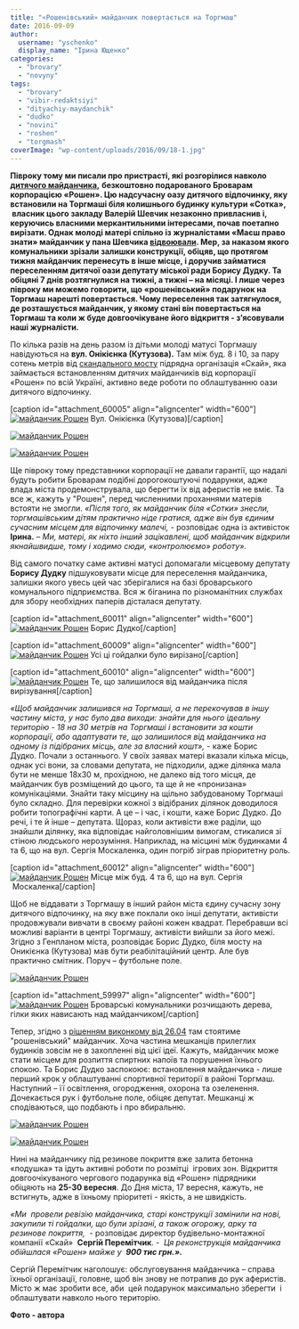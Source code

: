 ```yaml
---
title: "«Рошенівський» майданчик повертається на Торгмаш"
date: 2016-09-09
author: 
  username: "yschenko"
  display_name: "Ірина Ющенко"
categories: 
  - "brovary"
  - "novyny"
tags: 
  - "brovary"
  - "vibir-redaktsiyi"
  - "dityachiy-maydanchik"
  - "dudko"
  - "novini"
  - "roshen"
  - "torgmash"
coverImage: "wp-content/uploads/2016/09/18-1.jpg"
---
```


**Півроку тому ми писали про пристрасті, які розгорілися навколо** [**дитячого майданчика**](https://mpz.brovary.org/hto-pryvlasnyv-i-demontuye-yedynyj-suchasnyj-dytmajdanchyk-na-torgmashi-onovleno/)**,** **безкоштовно подарованого Броварам корпорацією «Рошен». Цю надсучасну оазу дитячого відпочинку, яку встановили на Торгмаші біля колишнього будинку культури «Сотка»,  власник цього закладу Валерій Шевчик незаконно привласнив і, керуючись власними меркантильними інтересами, почав поетапно вирізати. Однак молоді матері спільно із журналістами «Маєш право знати» майданчик у пана Шевчика [відвоювали](https://mpz.brovary.org/chy-peremozhe-roshen-brovarskyh-chynovnykiv-u-borotbi-za-dytyachyj-majdanchyk-na-torgmashi/). Мер, за наказом якого комунальники зрізали залишки конструкції, обіцяв, що протягом тижня майданчик перенесуть в інше місце, і доручив займатися переселенням дитячої оази депутату міської ради Борису Дудку. Та обіцяні 7 днів розтягнулися на тижні, а тижні – на місяці. І лише через півроку ми можемо говорити, що «рошенівський» подарунок на Торгмаш нарешті повертається. Чому переселення так затягнулося, де розташується майданчик, у якому стані він повертається на Торгмаш та коли ж буде довгоочікуване його відкриття - з’ясовували наші журналісти.**

По кілька разів на день разом із дітьми молоді матусі Торгмашу навідуються на **вул. Онікієнка (Кутузова).** Там між буд. 8 і 10, за пару сотень метрів від [скандального мосту](https://mpz.brovary.org/u-yakomu-stani-shlyahoprovid-na-torgmashi-ta-yak-prosuvayetsya-jogo-remont-fotoreportazh/) підрядна організація «Скай», яка займається встановленням дитячих майданчиків від корпорації «Рошен» по всій Україні, активно веде роботи по облаштуванню оази дитячого відпочинку.

\[caption id="attachment\_60005" align="aligncenter" width="600"\][![майданчик Рошен](https://mpz.brovary.org/wp-content/uploads/2016/09/15-1.jpg)](https://mpz.brovary.org/wp-content/uploads/2016/09/15-1.jpg) Вул. Онікієнка (Кутузова)\[/caption\]

[![майданчик Рошен](https://mpz.brovary.org/wp-content/uploads/2016/09/13-1.jpg)](https://mpz.brovary.org/wp-content/uploads/2016/09/13-1.jpg)

[![майданчик Рошен](https://mpz.brovary.org/wp-content/uploads/2016/09/14-1.jpg)](https://mpz.brovary.org/wp-content/uploads/2016/09/14-1.jpg)

Ще півроку тому представники корпорації не давали гарантії, що надалі будуть робити Броварам подібні дорогокоштуючі подарунки, адже влада міста продемонструвала, що берегти їх від аферистів не вміє. Та все ж, кажуть у "Рошен", перед численними проханнями матерів встояти не змогли. _«Після того, як майданчик біля «Сотки» знесли, торгмашівським дітям практично ніде гратися, адже він був_ _єдиним сучасним місцем для відпочинку малечі, -_ розповідає одна із активісток **Ірина.** – _Ми, матері, як ніхто інший зацікавлені, щоб майданчик відкрили якнайшвидше, тому і ходимо сюди, «контролюємо» роботу»._

Від самого початку саме активні матусі допомагали місцевому депутату **Борису Дудку** підшуковувати місце для переселення майданчика, залишки якого увесь цей час зберігалися на базі броварського комунального підприємства. Вся ж біганина по різноманітних службах для збору необхідних паперів дісталася депутату.

\[caption id="attachment\_60011" align="aligncenter" width="600"\][![майданчик Рошен](https://mpz.brovary.org/wp-content/uploads/2016/09/SAM_7687.jpg)](https://mpz.brovary.org/wp-content/uploads/2016/09/SAM_7687.jpg) Борис Дудко\[/caption\]

\[caption id="attachment\_60009" align="aligncenter" width="600"\][![майданчик Рошен](https://mpz.brovary.org/wp-content/uploads/2016/09/19-1.jpg)](https://mpz.brovary.org/wp-content/uploads/2016/09/19-1.jpg) Усі ці гойдалки було вирізано\[/caption\]

\[caption id="attachment\_60010" align="aligncenter" width="600"\][![майданчик Рошен](https://mpz.brovary.org/wp-content/uploads/2016/09/20-1.jpg)](https://mpz.brovary.org/wp-content/uploads/2016/09/20-1.jpg) Те, що залишилося від майданчика після вирізування\[/caption\]

_«Щоб майданчик залишився на Торгмаші, а не перекочував в іншу частину міста, у нас було два виходи: знайти для нього ідеальну територію - 18 на 30 метрів на Торгмаші і встановити за кошти корпорації, або адаптувати те, що залишилося від майданчика на одному із підібраних місць, але за власний кошт»,_ \- каже Борис Дудко. Почали з останнього. У своїх заявах матері вказали кілька місць, однак усі вони, за словами депутата, не підходили, адже ділянка мала бути не менше 18х30 м, прохідною, не далеко від того місця, де майданчик був розміщений до цього, та ще й не «пронизана» комунікаціями. Знайти таку місцину на щільно забудованому Торгмаші було складно. Для перевірки кожної з відібраних ділянок доводилося робити топографічні карти. А це – і час, і кошти, каже Борис Дудко. До речі, і те й інше – депутата. Щораз, коли активісти вже раділи, що знайшли ділянку, яка відповідає найголовнішим вимогам, стикалися зі стіною людського нерозуміння. Наприклад, на місцині між будинками 4 та 6, що на вул. Сергія Москаленка, один погріб зіграв пріоритетну роль.

\[caption id="attachment\_60012" align="aligncenter" width="600"\][![майданчик Рошен](https://mpz.brovary.org/wp-content/uploads/2016/09/mistse-mizh-budynkamy-4-ta-6-na-vul-Sergiya-Moskadlenka-vidpalo-bo-tam-buv-1-pogrib.jpg)](https://mpz.brovary.org/wp-content/uploads/2016/09/mistse-mizh-budynkamy-4-ta-6-na-vul-Sergiya-Moskadlenka-vidpalo-bo-tam-buv-1-pogrib.jpg) Місце між буд. 4 та 6, що на вул. Сергія  Москаленка\[/caption\]

Щоб не віддавати з Торгмашу в інший район міста єдину сучасну зону дитячого відпочинку, на яку вже поклали око інші депутати, активісти продовжували вивчати в своєму районі кожен квадрат. Перебравши всі можливі варіанти в центрі Торгмашу, активісти вийшли за його межі. Згідно з Генпланом міста, розповідає Борис Дудко, біля мосту на Оникієнка (Кутузова) мав бути реабілітаційний центр. Але був практично смітник. Поруч – футбольне поле.

[![майданчик Рошен](https://mpz.brovary.org/wp-content/uploads/2016/09/8-1.jpg)](https://mpz.brovary.org/wp-content/uploads/2016/09/8-1.jpg)

\[caption id="attachment\_59997" align="aligncenter" width="600"\][![майданчик Рошен](https://mpz.brovary.org/wp-content/uploads/2016/09/7-3.jpg)](https://mpz.brovary.org/wp-content/uploads/2016/09/7-3.jpg) Броварські комунальники розчищають дерева, гілки яких нависають над майданчиком\[/caption\]

Тепер, згідно з [рішенням виконкому від 26.04](https://docs.brovary.org/p35845/26.04.2016/264) там стоятиме "рошенівський" майданчик. Хоча частина мешканців прилеглих будинків зовсім не в захопленні від цієї ідеї. Кажуть, майданчик може стати місцем для розпиття спиртних напоїв та порушення їхнього спокою. Та Борис Дудко заспокоює: встановлення майданчика - лише перший крок у облаштуванні спортивної території в районі Торгмаш. Наступний – її освітлення, огородження, охорона та озеленення. Дочекається рук і футбольне поле, обіцяє депутат. Мешканці ж сподіваються, що подбають і про вбиральню.

[![майданчик Рошен](https://mpz.brovary.org/wp-content/uploads/2016/09/6-2.jpg)](https://mpz.brovary.org/wp-content/uploads/2016/09/6-2.jpg)

[![майданчик Рошен](https://mpz.brovary.org/wp-content/uploads/2016/09/11-1.jpg)](https://mpz.brovary.org/wp-content/uploads/2016/09/11-1.jpg)

Нині на майданчику під резинове покриття вже залита бетонна «подушка» та ідуть активні роботи по розмітці  ігрових зон. Відкриття довгоочікуваного чергового подарунка від «Рошен» підрядники обіцяють на **25-30 вересня**. До Дня міста, 17 вересня, кажуть, не встигнуть, адже в їхньому пріоритеті - якість, а не швидкість.

_«Ми  провели ревізію майданчика, старі конструкції замінили на нові, закупили ті гойдалки, що були зрізані, а також огорожу, арку та резинове покриття,_  \- розповідає директор будівельно-монтажної компанії «Скай»  **Сергій Перемітчик**. -  _Ця реконструкція майданчика обійшлася «Рошен» майже у  **900 тис грн.».**_

Сергій Перемітчик наголошує: обслуговування майданчика – справа їхньої організації, головне, щоб він знову не потрапив до рук аферистів. Місто ж має зробити все, аби  цей подарунок максимально зберегти  і облаштувати навколо нього територію.

**Фото - автора**
